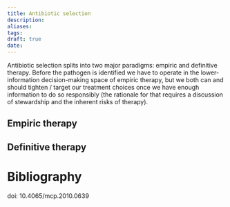 ```yaml
---
title: Antibiotic selection
description:
aliases:
tags:
draft: true
date:
---
```


Antibiotic selection splits into two major paradigms: empiric and definitive therapy. Before the pathogen is identified we have to operate in the lower-information decision-making space of empiric therapy, but we both can and should tighten / target our treatment choices once we have enough information to do so responsibly (the rationale for that requires a discussion of stewardship and the inherent risks of therapy).

## Empiric therapy



## Definitive therapy







# Bibliography
doi: 10.4065/mcp.2010.0639